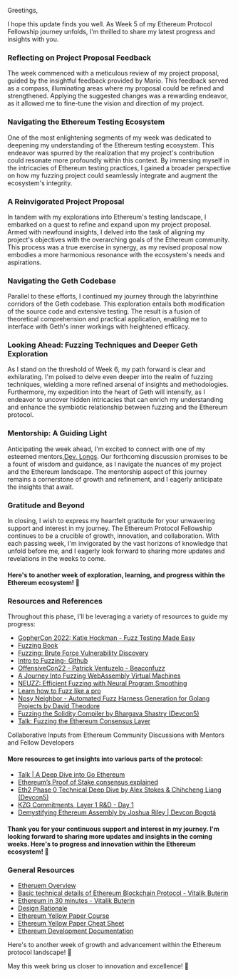 Greetings,

I hope this update finds you well. As Week 5 of my Ethereum Protocol Fellowship journey unfolds, I'm thrilled to share my latest progress and insights with you.

### Reflecting on Project Proposal Feedback
The week commenced with a meticulous review of my project proposal, guided by the insightful feedback provided by Mario. This feedback served as a compass, illuminating areas where my proposal could be refined and strengthened. Applying the suggested changes was a rewarding endeavor, as it allowed me to fine-tune the vision and direction of my project.

### Navigating the Ethereum Testing Ecosystem
One of the most enlightening segments of my week was dedicated to deepening my understanding of the Ethereum testing ecosystem. This endeavor was spurred by the realization that my project's contribution could resonate more profoundly within this context. By immersing myself in the intricacies of Ethereum testing practices, I gained a broader perspective on how my fuzzing project could seamlessly integrate and augment the ecosystem's integrity.

### A Reinvigorated Project Proposal
In tandem with my explorations into Ethereum's testing landscape, I embarked on a quest to refine and expand upon my project proposal. Armed with newfound insights, I delved into the task of aligning my project's objectives with the overarching goals of the Ethereum community. This process was a true exercise in synergy, as my revised proposal now embodies a more harmonious resonance with the ecosystem's needs and aspirations.

### Navigating the Geth Codebase
Parallel to these efforts, I continued my journey through the labyrinthine corridors of the Geth codebase. This exploration entails both modification of the source code and extensive testing. The result is a fusion of theoretical comprehension and practical application, enabling me to interface with Geth's inner workings with heightened efficacy.

### Looking Ahead: Fuzzing Techniques and Deeper Geth Exploration
As I stand on the threshold of Week 6, my path forward is clear and exhilarating. I'm poised to delve even deeper into the realm of fuzzing techniques, wielding a more refined arsenal of insights and methodologies. Furthermore, my expedition into the heart of Geth will intensify, as I endeavor to uncover hidden intricacies that can enrich my understanding and enhance the symbiotic relationship between fuzzing and the Ethereum protocol.

### Mentorship: A Guiding Light
Anticipating the week ahead, I'm excited to connect with one of my esteemed mentors,[Dev. Longs](https://github.com/devlongs). Our forthcoming discussion promises to be a fount of wisdom and guidance, as I navigate the nuances of my project and the Ethereum landscape. The mentorship aspect of this journey remains a cornerstone of growth and refinement, and I eagerly anticipate the insights that await.

### Gratitude and Beyond
In closing, I wish to express my heartfelt gratitude for your unwavering support and interest in my journey. The Ethereum Protocol Fellowship continues to be a crucible of growth, innovation, and collaboration. With each passing week, I'm invigorated by the vast horizons of knowledge that unfold before me, and I eagerly look forward to sharing more updates and revelations in the weeks to come.

#### Here's to another week of exploration, learning, and progress within the Ethereum ecosystem! 🚀

### Resources and References
Throughout this phase, I'll be leveraging a variety of resources to guide my progress:

* [GopherCon 2022: Katie Hockman - Fuzz Testing Made Easy](https://www.youtube.com/watch?v=7KWPiRq3ZYI)
* [Fuzzing Book](https://www.fuzzingbook.org/)
* [Fuzzing: Brute Force Vulnerability Discovery](https://www.amazon.com/Fuzzing-Brute-Force-Vulnerability-Discovery/dp/0321446119/)
* [Intro to Fuzzing- Github](https://github.com/google/fuzzing/blob/master/docs/intro-to-fuzzing.md)
* [OffensiveCon22 - Patrick Ventuzelo - Beaconfuzz](https://www.youtube.com/watch?v=nERNZ5mL46Q)
* [A Journey Into Fuzzing WebAssembly Virtual Machines](https://www.youtube.com/watch?v=V3a5asx9aLQ)
* [NEUZZ: Efficient Fuzzing with Neural Program Smoothing](https://www.youtube.com/watch?v=j4ynjsA5CEQ)
* [Learn how to Fuzz like a pro](https://www.youtube.com/watch?v=QofNQxW_K08&t=119s)
* [Nosy Neighbor - Automated Fuzz Harness Generation for Golang Projects by David Theodore](https://www.youtube.com/watch?v=GrppANUs8zM)
* [Fuzzing the Solidity Compiler by Bhargava Shastry (Devcon5)](https://www.youtube.com/watch?v=cAU5NbrXst0)
* [Talk: Fuzzing the Ethereum Consensus Layer](https://www.youtube.com/watch?v=cRRwY4WtdXo)

Collaborative Inputs from Ethereum Community
Discussions with Mentors and Fellow Developers

#### More resources to get insights into various parts of the protocol:


* [Talk | A Deep Dive into Go Ethereum](https://www.youtube.com/watch?v=c4N79UXZqSc)
* [Ethereum’s Proof of Stake consensus explained](https://www.youtube.com/watch?v=5gfNUVmX3Es)
* [Eth2 Phase 0 Technical Deep Dive by Alex Stokes & Chihcheng Liang (Devcon5)](https://www.youtube.com/watch?v=N5DdClfLQfw)
* [KZG Commitments, Layer 1 R&D - Day 1](https://www.youtube.com/watch?v=g6s4zpypPT4)
* [Demystifying Ethereum Assembly by Joshua Riley | Devcon Bogotá](https://www.youtube.com/watch?v=btDOvn8pLkA&t=1958s)




#### Thank you for your continuous support and interest in my journey. I'm looking forward to sharing more updates and insights in the coming weeks. Here's to progress and innovation within the Ethereum ecosystem! :rocket:


### General Resources

* [Etheruem Overview](https://ethereum.stackexchange.com/questions/268/ethereum-block-architecture)
* [Basic technical details of Ethereum Blockchain Protocol - Vitalik Buterin](https://www.youtube.com/watch?v=gjwr-7PgpN8)
* [Ethereum in 30 minutes - Vitalik Buterin](https://www.youtube.com/watch?v=UihMqcj-cqc)
* [Design Rationale](https://web.archive.org/web/20211121044757/https://ethereumbuilders.gitbooks.io/guide/content/en/design_rationale.html)
* [Ethereum Yellow Paper Course](https://www.youtube.com/watch?v=e84V1MxRlYs)
* [Ethereum Yellow Paper Cheat Sheet](https://github.com/benjaminion/YellowPaper_CheatSheet/blob/master/YPCheatSheet.pdf)
* [Ethereum Development Documentation](https://ethereum.org/en/developers/docs/)

Here's to another week of growth and advancement within the Ethereum protocol landscape! 🚀

May this week bring us closer to innovation and excellence! 🌟